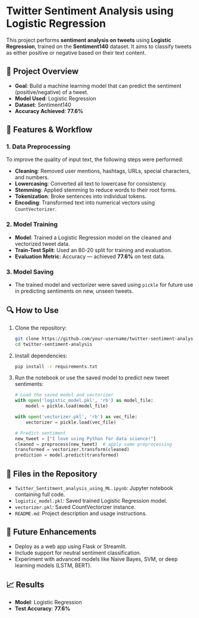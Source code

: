 # Twitter Sentiment Analysis using Logistic Regression

This project performs **sentiment analysis on tweets** using **Logistic Regression**, trained on the **Sentiment140** dataset. It aims to classify tweets as either positive or negative based on their text content.

## 📌 Project Overview

* **Goal**: Build a machine learning model that can predict the sentiment (positive/negative) of a tweet.
* **Model Used**: Logistic Regression
* **Dataset**: Sentiment140
* **Accuracy Achieved**: **77.6%**

## 🔧 Features & Workflow

### 1. Data Preprocessing

To improve the quality of input text, the following steps were performed:

* **Cleaning**: Removed user mentions, hashtags, URLs, special characters, and numbers.
* **Lowercasing**: Converted all text to lowercase for consistency.
* **Stemming**: Applied stemming to reduce words to their root forms.
* **Tokenization**: Broke sentences into individual tokens.
* **Encoding**: Transformed text into numerical vectors using `CountVectorizer`.

### 2. Model Training

* **Model**: Trained a Logistic Regression model on the cleaned and vectorized tweet data.
* **Train-Test Split**: Used an 80-20 split for training and evaluation.
* **Evaluation Metric**: Accuracy — achieved **77.6%** on test data.

### 3. Model Saving

* The trained model and vectorizer were saved using `pickle` for future use in predicting sentiments on new, unseen tweets.

## 🔍 How to Use

1. Clone the repository:

   ```bash
   git clone https://github.com/your-username/twitter-sentiment-analysis.git
   cd twitter-sentiment-analysis
   ```

2. Install dependencies:

   ```bash
   pip install -r requirements.txt
   ```

3. Run the notebook or use the saved model to predict new tweet sentiments:

   ```python
   # Load the saved model and vectorizer
   with open('logistic_model.pkl', 'rb') as model_file:
       model = pickle.load(model_file)

   with open('vectorizer.pkl', 'rb') as vec_file:
       vectorizer = pickle.load(vec_file)

   # Predict sentiment
   new_tweet = ["I love using Python for data science!"]
   cleaned = preprocess(new_tweet)  # apply same preprocessing
   transformed = vectorizer.transform(cleaned)
   prediction = model.predict(transformed)
   ```

## 📂 Files in the Repository

* `Twitter_Sentitment_analysis_using_ML.ipynb`: Jupyter notebook containing full code.
* `logistic_model.pkl`: Saved trained Logistic Regression model.
* `vectorizer.pkl`: Saved CountVectorizer instance.
* `README.md`: Project description and usage instructions.

## 🚀 Future Enhancements

* Deploy as a web app using Flask or Streamlit.
* Include support for neutral sentiment classification.
* Experiment with advanced models like Naive Bayes, SVM, or deep learning models (LSTM, BERT).

## 📈 Results

* **Model**: Logistic Regression
* **Test Accuracy**: **77.6%**
